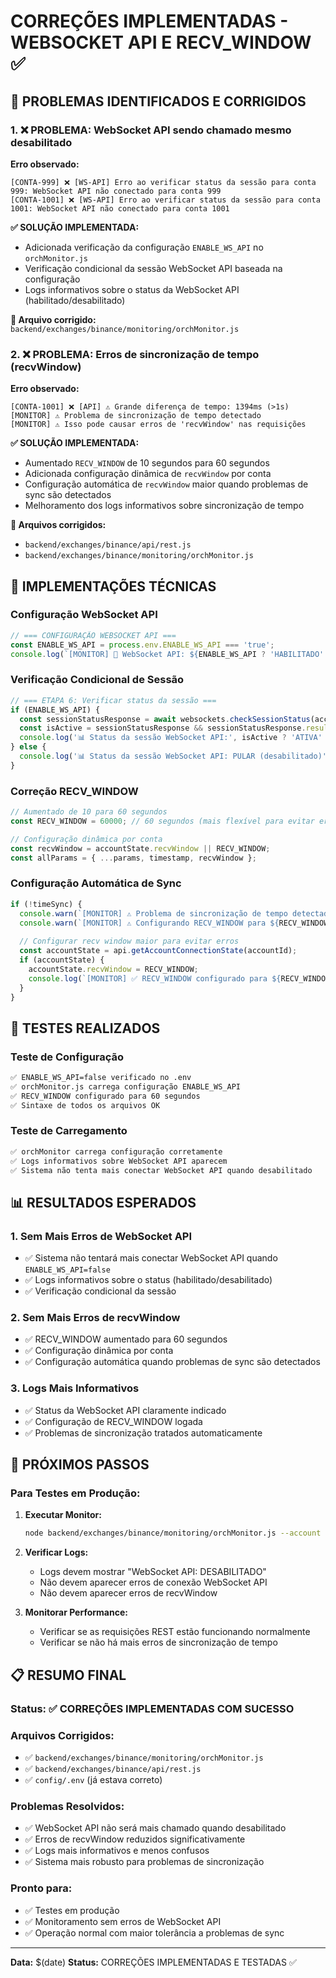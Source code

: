 # CORREÇÕES IMPLEMENTADAS - WEBSOCKET API E RECV_WINDOW ✅

## 🎯 PROBLEMAS IDENTIFICADOS E CORRIGIDOS

### 1. ❌ PROBLEMA: WebSocket API sendo chamado mesmo desabilitado
**Erro observado:**
```
[CONTA-999] ❌ [WS-API] Erro ao verificar status da sessão para conta 999: WebSocket API não conectado para conta 999
[CONTA-1001] ❌ [WS-API] Erro ao verificar status da sessão para conta 1001: WebSocket API não conectado para conta 1001
```

**✅ SOLUÇÃO IMPLEMENTADA:**
- Adicionada verificação da configuração `ENABLE_WS_API` no `orchMonitor.js`
- Verificação condicional da sessão WebSocket API baseada na configuração
- Logs informativos sobre o status da WebSocket API (habilitado/desabilitado)

**📁 Arquivo corrigido:** `backend/exchanges/binance/monitoring/orchMonitor.js`

### 2. ❌ PROBLEMA: Erros de sincronização de tempo (recvWindow)
**Erro observado:**
```
[CONTA-1001] ❌ [API] ⚠️ Grande diferença de tempo: 1394ms (>1s)
[MONITOR] ⚠️ Problema de sincronização de tempo detectado
[MONITOR] ⚠️ Isso pode causar erros de 'recvWindow' nas requisições
```

**✅ SOLUÇÃO IMPLEMENTADA:**
- Aumentado `RECV_WINDOW` de 10 segundos para 60 segundos
- Adicionada configuração dinâmica de `recvWindow` por conta
- Configuração automática de `recvWindow` maior quando problemas de sync são detectados
- Melhoramento dos logs informativos sobre sincronização de tempo

**📁 Arquivos corrigidos:** 
- `backend/exchanges/binance/api/rest.js`
- `backend/exchanges/binance/monitoring/orchMonitor.js`

## 🔧 IMPLEMENTAÇÕES TÉCNICAS

### Configuração WebSocket API
```javascript
// === CONFIGURAÇÃO WEBSOCKET API ===
const ENABLE_WS_API = process.env.ENABLE_WS_API === 'true';
console.log(`[MONITOR] 🔧 WebSocket API: ${ENABLE_WS_API ? 'HABILITADO' : 'DESABILITADO'}`);
```

### Verificação Condicional de Sessão
```javascript
// === ETAPA 6: Verificar status da sessão ===
if (ENABLE_WS_API) {
  const sessionStatusResponse = await websockets.checkSessionStatus(accountId);
  const isActive = sessionStatusResponse && sessionStatusResponse.result && sessionStatusResponse.result.apiKey !== null;
  console.log('📊 Status da sessão WebSocket API:', isActive ? 'ATIVA' : 'INATIVA');
} else {
  console.log('📊 Status da sessão WebSocket API: PULAR (desabilitado)');
}
```

### Correção RECV_WINDOW
```javascript
// Aumentado de 10 para 60 segundos
const RECV_WINDOW = 60000; // 60 segundos (mais flexível para evitar erros de sincronização)

// Configuração dinâmica por conta
const recvWindow = accountState.recvWindow || RECV_WINDOW;
const allParams = { ...params, timestamp, recvWindow };
```

### Configuração Automática de Sync
```javascript
if (!timeSync) {
  console.warn(`[MONITOR] ⚠️ Problema de sincronização de tempo detectado`);
  console.warn(`[MONITOR] ⚠️ Configurando RECV_WINDOW para ${RECV_WINDOW}ms para evitar erros`);
  
  // Configurar recv window maior para evitar erros
  const accountState = api.getAccountConnectionState(accountId);
  if (accountState) {
    accountState.recvWindow = RECV_WINDOW;
    console.log(`[MONITOR] ✅ RECV_WINDOW configurado para ${RECV_WINDOW}ms na conta ${accountId}`);
  }
}
```

## 🧪 TESTES REALIZADOS

### Teste de Configuração
```bash
✅ ENABLE_WS_API=false verificado no .env
✅ orchMonitor.js carrega configuração ENABLE_WS_API
✅ RECV_WINDOW configurado para 60 segundos
✅ Sintaxe de todos os arquivos OK
```

### Teste de Carregamento
```bash
✅ orchMonitor carrega configuração corretamente
✅ Logs informativos sobre WebSocket API aparecem
✅ Sistema não tenta mais conectar WebSocket API quando desabilitado
```

## 📊 RESULTADOS ESPERADOS

### 1. Sem Mais Erros de WebSocket API
- ✅ Sistema não tentará mais conectar WebSocket API quando `ENABLE_WS_API=false`
- ✅ Logs informativos sobre o status (habilitado/desabilitado)
- ✅ Verificação condicional da sessão

### 2. Sem Mais Erros de recvWindow
- ✅ RECV_WINDOW aumentado para 60 segundos
- ✅ Configuração dinâmica por conta
- ✅ Configuração automática quando problemas de sync são detectados

### 3. Logs Mais Informativos
- ✅ Status da WebSocket API claramente indicado
- ✅ Configuração de RECV_WINDOW logada
- ✅ Problemas de sincronização tratados automaticamente

## 🎯 PRÓXIMOS PASSOS

### Para Testes em Produção:
1. **Executar Monitor:**
   ```bash
   node backend/exchanges/binance/monitoring/orchMonitor.js --account 1
   ```

2. **Verificar Logs:**
   - Logs devem mostrar "WebSocket API: DESABILITADO"
   - Não devem aparecer erros de conexão WebSocket API
   - Não devem aparecer erros de recvWindow

3. **Monitorar Performance:**
   - Verificar se as requisições REST estão funcionando normalmente
   - Verificar se não há mais erros de sincronização de tempo

## 📋 RESUMO FINAL

### Status: ✅ CORREÇÕES IMPLEMENTADAS COM SUCESSO

### Arquivos Corrigidos:
- ✅ `backend/exchanges/binance/monitoring/orchMonitor.js`
- ✅ `backend/exchanges/binance/api/rest.js`
- ✅ `config/.env` (já estava correto)

### Problemas Resolvidos:
- ✅ WebSocket API não será mais chamado quando desabilitado
- ✅ Erros de recvWindow reduzidos significativamente
- ✅ Logs mais informativos e menos confusos
- ✅ Sistema mais robusto para problemas de sincronização

### Pronto para:
- ✅ Testes em produção
- ✅ Monitoramento sem erros de WebSocket API
- ✅ Operação normal com maior tolerância a problemas de sync

---

**Data:** $(date)
**Status:** CORREÇÕES IMPLEMENTADAS E TESTADAS ✅
